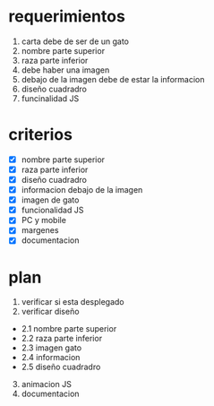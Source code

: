# requerimientos
1. carta debe de ser de un gato
2. nombre parte superior
3. raza parte inferior
4. debe haber una imagen
5. debajo de la imagen debe de estar la informacion
6. diseño cuadradro
7. funcinalidad JS

# criterios
- [x] nombre parte superior
- [x] raza parte inferior
- [x] diseño cuadradro
- [x] informacion debajo de la imagen
- [x] imagen de gato
- [x] funcionalidad JS
- [x] PC y mobile
- [x] margenes
- [x] documentacion

# plan
1. verificar si esta desplegado
2. verificar diseño
  - 2.1 nombre parte superior
  - 2.2 raza parte inferior
  - 2.3 imagen gato
  - 2.4 informacion
  - 2.5 diseño cuadradro
3. animacion JS
4. documentacion
